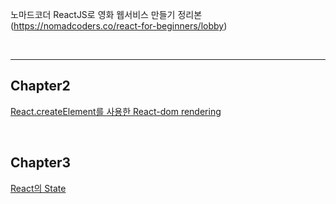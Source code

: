   노마드코더 ReactJS로 영화 웹서비스 만들기 정리본<br>
(https://nomadcoders.co/react-for-beginners/lobby)

<br/>

---

## Chapter2
[React.createElement를 사용한 React-dom rendering](https://github.com/gyungsubLee/nomard_ReactJS_basic/issues/1)

<br/>

## Chapter3
[React의 State](https://github.com/gyungsubLee/nomard_ReactJS_basic/issues/3)